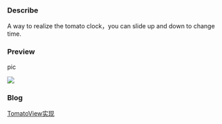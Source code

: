 ###  Describe

A way to realize the tomato clock，you can slide up and down to change time.

### Preview

pic

<img src="http://7xjvg5.com1.z0.glb.clouddn.com/tomato8.gif" />

### Blog

[TomatoView实现](http://rkhcy.github.io/2017/09/18/TomatoView/)

